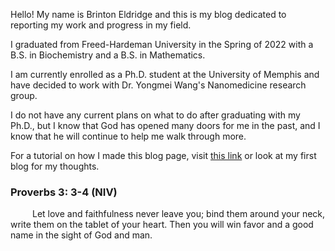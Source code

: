 Hello! My name is Brinton Eldridge and this is my blog dedicated to reporting my work and progress in my field.

I graduated from Freed-Hardeman University in the Spring of 2022 with a B.S. in Biochemistry and a B.S. in Mathematics.

I am currently enrolled as a Ph.D. student at the University of Memphis and have decided to work with Dr. Yongmei Wang's Nanomedicine research group.

I do not have any current plans on what to do after graduating with my Ph.D., but I know that God has opened many doors for me in the past, and I know that he will continue to help me walk through more.

For a tutorial on how I made this blog page, visit [this link](https://chadbaldwin.net/2021/03/14/how-to-build-a-sql-blog.html) or look at my first blog for my thoughts.

### Proverbs 3: 3-4 (NIV)

&ensp;&ensp;&ensp;&ensp;&ensp;Let love and faithfulness never leave you; bind them around your neck, write them on the tablet of your heart.
Then you will win favor and a good name in the sight of God and man.